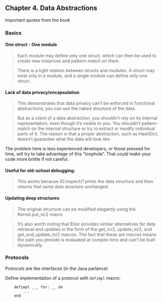 ## Chapter 4. Data Abstractions

Important quotes from the book

### Basics

#### One struct - One module

> Each module may define only one struct, which can then be used to create new instances and pattern-match on them.

> There is a tight relation between structs and modules. A struct may exist only in a module, and a single module can define only one struct.


#### Lack of data privacy/encapsulation

> This demonstrates that data privacy can’t be enforced in functional abstractions; you can see the naked structure of the data. 

> But as a client of a data abstraction, you shouldn’t rely on its internal representation, even though it’s visible to you. You shouldn’t pattern-match on the internal structure or try to extract or modify individual parts of it. The reason is that a proper abstraction, such as HashDict, doesn’t guarantee what the data will look like.

The problem here is less experienced developers, or those pressed for time, will try to take advantage of this “loophole”. That _could_ make your code more brittle if not careful.

#### Useful for old-school debugging: 

> This works because IO.inspect/1 prints the data structure and then returns that same data structure unchanged.


#### Updating deep structures 

> The original structure can be modified elegantly using the Kernel.put_in/2 macro

> It’s also worth noting that Elixir provides similar alternatives for data retrieval and updates in the form of the get_in/2, update_in/2, and get_and_update_in/2 macros. The fact that these are macros means the path you provide is evaluated at compile-time and can’t be built dynamically.

### Protocols

Protocols are like interfaces (in the Java parlance)

Define implementation of a protocol with `defimpl` macro:
```
    defimpl __, for: __ do
        ...
    end
```

